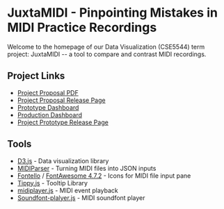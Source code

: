 # JuxtaMIDI - Pinpointing Mistakes in MIDI Practice Recordings

Welcome to the homepage of our Data Visualization (CSE5544) term project: JuxtaMIDI -- a tool to compare and contrast MIDI recordings.

## Project Links

- [Project Proposal PDF][2]
- [Project Proposal Release Page][1]
- [Prototype Dashboard][3]
- [Production Dashboard][4]
- [Project Prototype Release Page][5]

## Tools

- [D3.js](https://d3js.org/) - Data visualization library
- [MIDIParser](https://github.com/colxi/midi-parser-js) - Turning MIDI files into JSON inputs
- [Fontello](http://fontello.com/) / [FontAwesome 4.7.2](https://fontawesome.com/v4.7.0/) - Icons for MIDI file input pane
- [Tippy.js](https://atomiks.github.io/tippyjs/) - Tooltip Library
- [midiplayer.js](https://github.com/grimmdude/MidiPlayerJS) - MIDI event playback
- [Soundfont-plalyer.js](https://github.com/danigb/soundfont-player) - MIDI soundfont player

[1]: https://github.com/jrg94/data-viz-term-project/releases/tag/v1.0.0
[2]: docs/proposal.pdf
[3]: prototype/dashboard.html
[4]: midiviz/dashboard.html
[5]: https://github.com/jrg94/data-viz-term-project/releases/tag/v1.1.0

